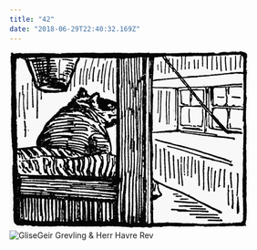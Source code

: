```yaml
---
title: "42"
date: "2018-06-29T22:40:32.169Z"
---
```


![GliseGeir Grevling & Herr Havre Rev](./image043.png)
![GliseGeir Grevling & Herr Havre Rev](./image040.jpg)